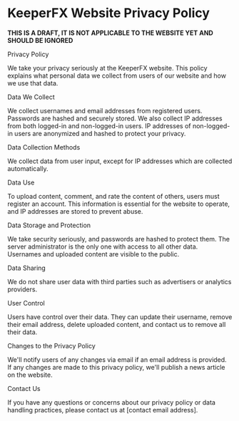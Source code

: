 KeeperFX Website Privacy Policy
===============================

**THIS IS A DRAFT, IT IS NOT APPLICABLE TO THE WEBSITE YET AND SHOULD BE IGNORED**



Privacy Policy

We take your privacy seriously at the KeeperFX website. This policy explains what personal data we collect from users of our website and how we use that data.

Data We Collect

We collect usernames and email addresses from registered users. Passwords are hashed and securely stored. We also collect IP addresses from both logged-in and non-logged-in users. IP addresses of non-logged-in users are anonymized and hashed to protect your privacy. 

Data Collection Methods

We collect data from user input, except for IP addresses which are collected automatically.

Data Use

To upload content, comment, and rate the content of others, users must register an account. This information is essential for the website to operate, and IP addresses are stored to prevent abuse.

Data Storage and Protection

We take security seriously, and passwords are hashed to protect them. The server administrator is the only one with access to all other data. Usernames and uploaded content are visible to the public.

Data Sharing

We do not share user data with third parties such as advertisers or analytics providers.

User Control

Users have control over their data. They can update their username, remove their email address, delete uploaded content, and contact us to remove all their data.

Changes to the Privacy Policy

We'll notify users of any changes via email if an email address is provided. If any changes are made to this privacy policy, we'll publish a news article on the website.

Contact Us

If you have any questions or concerns about our privacy policy or data handling practices, please contact us at [contact email address].
